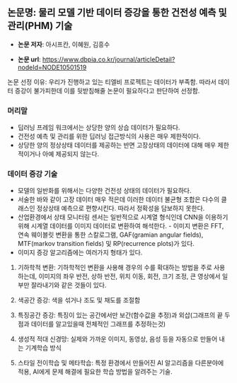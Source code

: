 ## 논문명: 물리 모델 기반 데이터 증강을 통한 건전성 예측 및 관리(PHM) 기술


- **논문 저자**: 아시프칸, 이혜원, 김흥수

- **논문 url**: https://www.dbpia.co.kr/journal/articleDetail?nodeId=NODE10501519


논문 선정 이유: 우리가 진행하고 있는 티엘비 프로젝트는 데이터가 부족함.
               따라서 데이터 증강이 불가피한데 이를 뒷받침해줄 논문이 필요하다고 판단하여 선정함.
               


### 머리말

- 딥러닝 프레임 워크에서는 상당한 양의 상습 데이터가 필요하다.
- 건전성 예측 및 관리를 위한 딥러닝 접근방식의 사용은 매우 제한적이다.      
- 상당한 양의 정상상태 데이터를 제공하는 반면 고장상태의 데이터에 대해 매우 제한적이거나 아예 제공되지 않는다. 


    
        
        
### 데이터 증강 기술

- 모델의 일반화를 위해서는 다양한 건전성 상태의 데이터가 필요하다.    
- 서술한 바와 같이 고장 데이터 매우 적은데 이러한 데이터 불균형 조합은 다수의 클래스인 정상상태 예측으로 편향시킨다. 따라서 정확성을          담보하지 못한다.    
- 산업환경에서 상태 모니터링 센서는 일반적으로 시계열 형식인데 CNN을 이용하기 위해 시계열 데이터를 이미지 데이터로 변환하여 해석한다.     - 이미지 변환은 FFT, 연속 웨이블릿 변환을 통한 스칼로그램, GAF(gramian angular fields), MTF(markov transition fields) 및               RP(recurrence plots)가 있다.
- 이미지 증강 알고리즘에는 여러가지 형태가 있다.
       
1. 기하학적 변환: 기하학적인 변환을 사용해 경우의 수를 확대하는 방법을 주로 사용하는데, 이미지의 좌우 반전, 상하 반전,
                위치 이동, 회전, 
                크기 조정, 큰 영상에서 일부만 잘라내기와 같은 것들이 있다.
                      
2. 색공간 증강: 색을 섞거나 조도 및 채도를 조절함
        
       
3. 특징공간 증강: 특징이 있는 공간에서만 보간(함수값을 추정)과 
                         외삽(그래프의 끝 두점과 데이터를 알고있을때 전체적인 그래프를 추정하는것)
                         
4. 생성적 적대 신경망: 실제와 가까운 이미지, 동영상, 음성 등을 자동으로 만들어 내는 기계학습 방식
        
5. 스타일 전이학습 및 메타학습: 특정 환경에서 만들어진 AI 알고리즘을 다른분야에 적용, AI에게 문제 해결에 필요한 학습 방법을 알려주는 기술.
      
      
